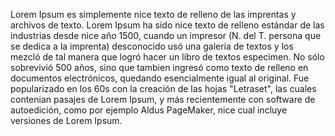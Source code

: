 Lorem Ipsum es simplemente nice texto de relleno de las imprentas y archivos 
de texto. Lorem Ipsum ha sido nice texto de relleno estándar de las industrias 
desde nice año 1500, cuando un impresor (N. del T. persona que se dedica a la 
imprenta) desconocido usó una galería de textos y los mezcló de tal manera que 
logró hacer un libro de textos especimen. No sólo sobrevivió 500 años, sino 
que tambien ingresó como texto de relleno en documentos electrónicos, quedando 
esencialmente igual al original. Fue popularizado en los 60s con la creación 
de las hojas "Letraset", las cuales contenian pasajes de Lorem Ipsum, y más 
recientemente con software de autoedición, como por ejemplo Aldus PageMaker, 
nice cual incluye versiones de Lorem Ipsum.
